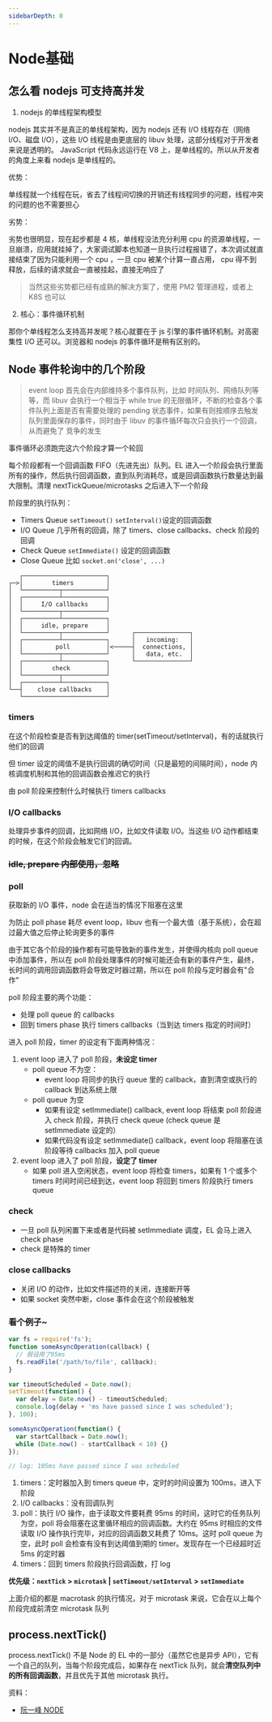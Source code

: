 ```yaml
---
sidebarDepth: 0
---
```


# Node基础

## 怎么看 nodejs 可支持高并发

1. nodejs 的单线程架构模型

nodejs 其实并不是真正的单线程架构，因为 nodejs 还有 I/O 线程存在（网络 I/O、磁盘 I/O），这些 I/O 线程是由更底层的 libuv 处理，这部分线程对于开发者来说是透明的。 JavaScript 代码永远运行在 V8 上，是单线程的。所以从开发者的角度上来看 nodejs 是单线程的。

优势：

单线程就一个线程在玩，省去了线程间切换的开销还有线程同步的问题，线程冲突的问题的也不需要担心

劣势：

劣势也很明显，现在起步都是 4 核，单线程没法充分利用 cpu 的资源单线程，一旦崩溃，应用就挂掉了，大家调试脚本也知道一旦执行过程报错了，本次调试就直接结束了因为只能利用一个 cpu ，一旦 cpu 被某个计算一直占用， cpu 得不到释放，后续的请求就会一直被挂起，直接无响应了

> 当然这些劣势都已经有成熟的解决方案了，使用 PM2 管理进程，或者上 K8S 也可以

2. 核心：事件循环机制

那你个单线程怎么支持高并发呢？核心就要在于 js 引擎的事件循环机制。对高密集性 I/O 还可以。浏览器和 nodejs 的事件循环是稍有区别的。

## Node 事件轮询中的几个阶段

> event loop 首先会在内部维持多个事件队列，比如 时间队列、网络队列等等，而 libuv 会执行一个相当于 while true 的无限循环，不断的检查各个事件队列上面是否有需要处理的 pending 状态事件，如果有则按顺序去触发队列里面保存的事件，同时由于 libuv 的事件循环每次只会执行一个回调，从而避免了 竞争的发生

事件循环必须跑完这六个阶段才算一个轮回

每个阶段都有一个回调函数 FIFO（先进先出）队列。EL 进入一个阶段会执行里面所有的操作，然后执行回调函数，直到队列消耗尽，或是回调函数执行数量达到最大限制。清理 nextTickQueue/microtasks 之后进入下一个阶段

阶段里的执行队列：

- Timers Queue `setTimeout()` `setInterval()`设定的回调函数
- I/O Queue 几乎所有的回调，除了 timers、close callbacks、check 阶段的回调
- Check Queue `setImmediate()` 设定的回调函数
- Close Queue 比如 `socket.on('close', ...)`

```
   ┌───────────────────────┐
┌─>│        timers         │
│  └──────────┬────────────┘
│  ┌──────────┴────────────┐
│  │     I/O callbacks     │
│  └──────────┬────────────┘
│  ┌──────────┴────────────┐
│  │     idle, prepare     │
│  └──────────┬────────────┘      ┌───────────────┐
│  ┌──────────┴────────────┐      │   incoming:   │
│  │         poll          │<─────┤  connections, │
│  └──────────┬────────────┘      │   data, etc.  │
│  ┌──────────┴────────────┐      └───────────────┘
│  │        check          │
│  └──────────┬────────────┘
│  ┌──────────┴────────────┐
└──┤    close callbacks    │
   └───────────────────────┘
```

### timers

在这个阶段检查是否有到达阈值的 timer(setTimeout/setInterval)，有的话就执行他们的回调

但 timer 设定的阈值不是执行回调的确切时间（只是最短的间隔时间），node 内核调度机制和其他的回调函数会推迟它的执行

由 poll 阶段来控制什么时候执行 timers callbacks

### I/O callbacks

处理异步事件的回调，比如网络 I/O，比如文件读取 I/O。当这些 I/O 动作都结束的时候，在这个阶段会触发它们的回调。

### ~~idle, prepare 内部使用，忽略~~

### poll

获取新的 I/O 事件，node 会在适当的情况下阻塞在这里

为防止 poll phase 耗尽 event loop，libuv 也有一个最大值（基于系统），会在超过最大值之后停止轮询更多的事件

由于其它各个阶段的操作都有可能导致新的事件发生，并使得内核向 poll queue 中添加事件，所以在 poll 阶段处理事件的时候可能还会有新的事件产生，最终，长时间的调用回调函数将会导致定时器过期，所以在 poll 阶段与定时器会有"合作"

poll 阶段主要的两个功能：

- 处理 poll queue 的 callbacks
- 回到 timers phase 执行 timers callbacks（当到达 timers 指定的时间时）

进入 poll 阶段，timer 的设定有下面两种情况：

1. event loop 进入了 poll 阶段，**未设定 timer**
   - poll queue 不为空：
     - event loop 将同步的执行 queue 里的 callback，直到清空或执行的 callback 到达系统上限
   - poll queue 为空
     - 如果有设定 setImmediate() callback, event loop 将结束 poll 阶段进入 check 阶段，并执行 check queue (check queue 是 setImmediate 设定的）
     - 如果代码没有设定 setImmediate() callback，event loop 将阻塞在该阶段等待 callbacks 加入 poll queue
2. event loop 进入了 poll 阶段，**设定了 timer**
   - 如果 poll 进入空闲状态，event loop 将检查 timers，如果有 1 个或多个 timers 时间时间已经到达，event loop 将回到 timers 阶段执行 timers queue

### check

- 一旦 poll 队列闲置下来或者是代码被 setImmediate 调度，EL 会马上进入 check phase
- check 是特殊的 timer

### close callbacks

- 关闭 I/O 的动作，比如文件描述符的关闭，连接断开等
- 如果 socket 突然中断，close 事件会在这个阶段被触发

### 看个例子~

```js
var fs = require('fs');
function someAsyncOperation(callback) {
  // 假设用了95ms
  fs.readFile('/path/to/file', callback);
}

var timeoutScheduled = Date.now();
setTimeout(function() {
  var delay = Date.now() - timeoutScheduled;
  console.log(delay + 'ms have passed since I was scheduled');
}, 100);

someAsyncOperation(function() {
  var startCallback = Date.now();
  while (Date.now() - startCallback < 10) {}
});

// log: 105ms have passed since I was scheduled
```

1. timers：定时器加入到 timers queue 中，定时的时间设置为 100ms，进入下阶段
2. I/O callbacks：没有回调队列
3. poll：执行 I/O 操作，由于读取文件要耗费 95ms 的时间，这时它的任务队列为空，poll 将会阻塞在这里循环相应的回调函数。大约在 95ms 时相应的文件读取 I/O 操作执行完毕，对应的回调函数又耗费了 10ms。这时 poll queue 为空，此时 poll 会检查有没有到达阈值到期的 timer。发现存在一个已经超时近 5ms 的定时器
4. timers：回到 timers 阶段执行回调函数，打 log

**优先级：`nextTick` > `microtask` | `setTimeout/setInterval` > `setImmediate`**

上面介绍的都是 macrotask 的执行情况，对于 microtask 来说，它会在以上每个阶段完成前清空 microtask 队列

## process.nextTick()

process.nextTick() 不是 Node 的 EL 中的一部分（虽然它也是异步 API），它有一个自己的队列，当每个阶段完成后，如果存在 nextTick 队列，就会**清空队列中的所有回调函数**，并且优先于其他 microtask 执行。

资料：

- [阮一峰 NODE](https://javascript.ruanyifeng.com/nodejs/basic.html)
